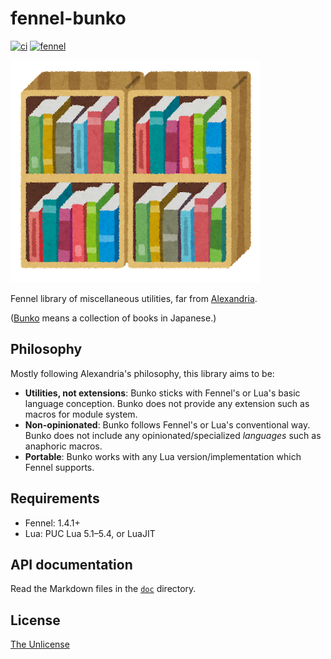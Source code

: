# fennel-bunko

[![ci][b1]][b2]
[![fennel][b3]][b4]

[b1]: https://github.com/m15a/fennel-bunko/actions/workflows/ci.yml/badge.svg
[b2]: https://github.com/m15a/fennel-bunko/actions/workflows/ci.yml
[b3]: https://img.shields.io/badge/Fennel-v1.4.1+-fff3d7.svg?style=flat-square
[b4]: https://fennel-lang.org/

![hondana](_assets/tosyokan_book_tana.png)

Fennel library of miscellaneous utilities, far from [Alexandria][1].

([Bunko][2] means a collection of books in Japanese.)

## Philosophy

Mostly following Alexandria's philosophy, this library aims to be:

- **Utilities, not extensions**: Bunko sticks with Fennel's or Lua's basic language
  conception. Bunko does not provide any extension such as macros for module system.
- **Non-opinionated**: Bunko follows Fennel's or Lua's conventional way. Bunko does
  not include any opinionated/specialized *languages* such as anaphoric macros.
- **Portable**: Bunko works with any Lua version/implementation which Fennel supports.

## Requirements

- Fennel: 1.4.1+
- Lua: PUC Lua 5.1–5.4, or LuaJIT

## API documentation

Read the Markdown files in the [`doc`](./doc) directory.

## License

[The Unlicense](LICENSE)

[1]: https://alexandria.common-lisp.dev/
[2]: https://en.wiktionary.org/wiki/%E6%96%87%E5%BA%AB
